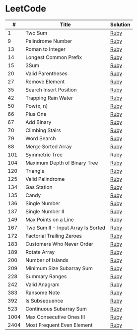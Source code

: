 # LeetCode

| # | Title | Solution |
|---| ----- | -------- |
|    1 | Two Sum                            | [Ruby](./ruby_solutions/1_two_sum.rb)                         |
|    9 | Palindrome Number                  | [Ruby](./ruby_solutions/9_palindrome_number.rb)               |
|   13 | Roman to Integer                   | [Ruby](./ruby_solutions/13_roman_to_integer.rb)               |
|   14 | Longest Common Prefix              | [Ruby](./ruby_solutions/14_longest_common_prefix.rb)          |
|   15 | 3Sum                               | [Ruby](./ruby_solutions/15_3sum.rb)                           |
|   20 | Valid Parentheses                  | [Ruby](./ruby_solutions/20_valid_parentheses.rb)              |
|   27 | Remove Element                     | [Ruby](./ruby_solutions/27_remove_element.rb)                 |
|   35 | Search Insert Position             | [Ruby](./ruby_solutions/35_search_insert_position.rb)         |
|   42 | Trapping Rain Water                | [Ruby](./ruby_solutions/42_trapping_rain_water.rb)            |
|   50 | Pow(x, n)                          | [Ruby](./ruby_solutions/50_pow_x_n.rb)                        |
|   66 | Plus One                           | [Ruby](./ruby_solutions/66_plus_one.rb)                       |
|   67 | Add Binary                         | [Ruby](./ruby_solutions/67_add_binary.rb)                     |
|   70 | Climbing Stairs                    | [Ruby](./ruby_solutions/70_climbing_stairs.rb)                |
|   79 | Word Search                        | [Ruby](./ruby_solutions/79_word_search.rb)                    |
|   88 | Merge Sorted Array                 | [Ruby](./ruby_solutions/88_merge_sorted_array.rb)             |
|  101 | Symmetric Tree                     | [Ruby](./ruby_solutions/101_symmetric_tree.rb)                |
|  104 | Maximum Depth of Binary Tree       | [Ruby](./ruby_solutions/104_maximum_depth_of_binary_tree.rb)  |
|  120 | Triangle                           | [Ruby](./ruby_solutions/120_triangle.rb)                      |
|  125 | Valid Palindrome                   | [Ruby](./ruby_solutions/125_valid_palindrome.rb)              |
|  134 | Gas Station                        | [Ruby](./ruby_solutions/134_gas_station.rb)                   |
|  135 | Candy                              | [Ruby](./ruby_solutions/135_candy.rb)                         |
|  136 | Single Number                      | [Ruby](./ruby_solutions/136_single_number.rb)                 |
|  137 | Single Number II                   | [Ruby](./ruby_solutions/137_single_number_ii.rb)              |
|  149 | Max Points on a Line               | [Ruby](./ruby_solutions/149_max_points_on_a_line.rb)          |
|  167 | Two Sum II - Input Array Is Sorted | [Ruby](./ruby_solutions/167_two_sum_ii.rb)                    |
|  172 | Factorial Trailing Zeroes          | [Ruby](./ruby_solutions/172_factorial_trailing_zeroes.rb)     |
|  183 | Customers Who Never Order          | [Ruby](./ruby_solutions/183_customers_who_never_order.rb)     |
|  189 | Rotate Array                       | [Ruby](./ruby_solutions/189_rotate_array.rb)                  |
|  200 | Number of Islands                  | [Ruby](./ruby_solutions/200_number_of_islands.rb)             |
|  209 | Minimum Size Subarray Sum          | [Ruby](./ruby_solutions/209_minimum_size_subarray_sum.rb)     |
|  228 | Summary Ranges                     | [Ruby](./ruby_solutions/228_summary_ranges.rb)                |
|  242 | Valid Anagram                      | [Ruby](./ruby_solutions/242_valid_anagram.rb)                 |
|  383 | Ransome Note                       | [Ruby](./ruby_solutions/383_ransom_note.rb)                   |
|  392 | Is Subsequence                     | [Ruby](./ruby_solutions/392_is_subsequence.rb)                |
|  523 | Continuous Subarray Sum            | [Ruby](./ruby_solutions/523_continuous_subarray_sum.rb)       |
| 1004 | Max Consecutive Ones III           | [Ruby](./ruby_solutions/1004_max_consecutive_ones_iii.rb)     |
| 2404 | Most Frequent Even Element         | [Ruby](./ruby_solutions/2404_most_frequent_even_element.rb)   |